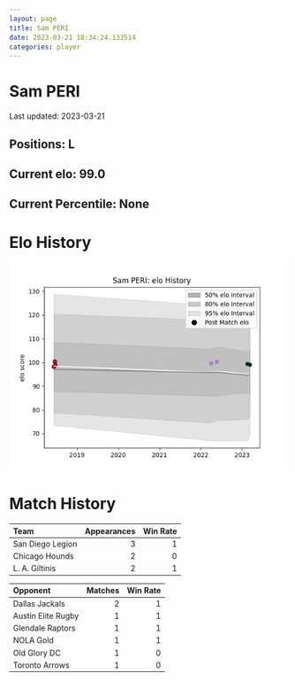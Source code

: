 ```yaml
---  
layout: page  
title: Sam PERI  
date: 2023-03-21 18:34:24.133514  
categories: player  
---
```

# Sam PERI


Last updated: 2023-03-21
## Positions: L

## Current elo: 99.0

## Current Percentile: None

# Elo History


![elo history](history_SamPERI.png)
# Match History


| Team             |   Appearances |   Win Rate |
|:-----------------|--------------:|-----------:|
| San Diego Legion |             3 |          1 |
| Chicago Hounds   |             2 |          0 |
| L. A. Giltinis   |             2 |          1 |

| Opponent           |   Matches |   Win Rate |
|:-------------------|----------:|-----------:|
| Dallas Jackals     |         2 |          1 |
| Austin Elite Rugby |         1 |          1 |
| Glendale Raptors   |         1 |          1 |
| NOLA Gold          |         1 |          1 |
| Old Glory DC       |         1 |          0 |
| Toronto Arrows     |         1 |          0 |
